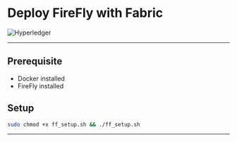 # Deploy FireFly with Fabric

![Hyperledger](https://img.shields.io/badge/hyperledger-2F3134?style=for-the-badge&logo=hyperledger&logoColor=white)

***

## Prerequisite
 - Docker installed
 - FireFly installed

## Setup

```bash
sudo chmod +x ff_setup.sh && ./ff_setup.sh
```

***
